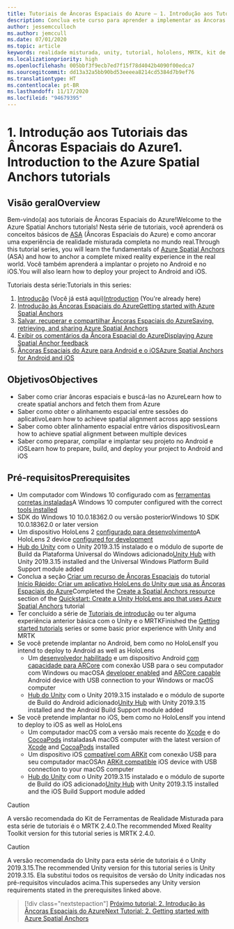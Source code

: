 ```yaml
---
title: Tutoriais de Âncoras Espaciais do Azure – 1. Introdução aos Tutoriais das Âncoras Espaciais do Azure
description: Conclua este curso para aprender a implementar as Âncoras Espaciais do Azure em um aplicativo de realidade misturada.
author: jessemcculloch
ms.author: jemccull
ms.date: 07/01/2020
ms.topic: article
keywords: realidade misturada, unity, tutorial, hololens, MRTK, kit de ferramentas de realidade misturada, UWP, âncoras espaciais do Azure, ios, android, Windows 10, ARCore, macOS, Suporte de Build do Android, ARKit
ms.localizationpriority: high
ms.openlocfilehash: 005bbf3f9ecb7ed7f15f78d4042b4090f00edca7
ms.sourcegitcommit: dd13a32a5bb90bd53eeeea8214cd5384d7b9ef76
ms.translationtype: HT
ms.contentlocale: pt-BR
ms.lasthandoff: 11/17/2020
ms.locfileid: "94679395"
---
```

# <a name="1-introduction-to-the-azure-spatial-anchors-tutorials"></a><span data-ttu-id="f56c4-105">1. Introdução aos Tutoriais das Âncoras Espaciais do Azure</span><span class="sxs-lookup"><span data-stu-id="f56c4-105">1. Introduction to the Azure Spatial Anchors tutorials</span></span>

## <a name="overview"></a><span data-ttu-id="f56c4-106">Visão geral</span><span class="sxs-lookup"><span data-stu-id="f56c4-106">Overview</span></span>

<span data-ttu-id="f56c4-107">Bem-vindo(a) aos tutoriais de Âncoras Espaciais do Azure!</span><span class="sxs-lookup"><span data-stu-id="f56c4-107">Welcome to the Azure Spatial Anchors tutorials!</span></span> <span data-ttu-id="f56c4-108">Nesta série de tutoriais, você aprenderá os conceitos básicos de <a href="https://azure.microsoft.com/services/spatial-anchors" target="_blank">ASA</a> (Âncoras Espaciais do Azure) e como ancorar uma experiência de realidade misturada completa no mundo real.</span><span class="sxs-lookup"><span data-stu-id="f56c4-108">Through this tutorial series, you will learn the fundamentals of <a href="https://azure.microsoft.com/services/spatial-anchors" target="_blank">Azure Spatial Anchors</a> (ASA) and how to anchor a complete mixed reality experience in the real world.</span></span> <span data-ttu-id="f56c4-109">Você também aprenderá a implantar o projeto no Android e no iOS.</span><span class="sxs-lookup"><span data-stu-id="f56c4-109">You will also learn how to deploy your project to Android and iOS.</span></span>

<span data-ttu-id="f56c4-110">Tutoriais desta série:</span><span class="sxs-lookup"><span data-stu-id="f56c4-110">Tutorials in this series:</span></span>

1. <span data-ttu-id="f56c4-111">[Introdução](mr-learning-asa-01.md) (Você já está aqui)</span><span class="sxs-lookup"><span data-stu-id="f56c4-111">[Introduction](mr-learning-asa-01.md) (You're already here)</span></span>
2. [<span data-ttu-id="f56c4-112">Introdução às Âncoras Espaciais do Azure</span><span class="sxs-lookup"><span data-stu-id="f56c4-112">Getting started with Azure Spatial Anchors</span></span>](mr-learning-asa-02.md)
3. [<span data-ttu-id="f56c4-113">Salvar, recuperar e compartilhar Âncoras Espaciais do Azure</span><span class="sxs-lookup"><span data-stu-id="f56c4-113">Saving, retrieving, and sharing Azure Spatial Anchors</span></span>](mr-learning-asa-03.md)
4. [<span data-ttu-id="f56c4-114">Exibir os comentários da Âncora Espacial do Azure</span><span class="sxs-lookup"><span data-stu-id="f56c4-114">Displaying Azure Spatial Anchor feedback</span></span>](mr-learning-asa-04.md)
5. [<span data-ttu-id="f56c4-115">Âncoras Espaciais do Azure para Android e o iOS</span><span class="sxs-lookup"><span data-stu-id="f56c4-115">Azure Spatial Anchors for Android and iOS</span></span>](mr-learning-asa-05.md)

## <a name="objectives"></a><span data-ttu-id="f56c4-116">Objetivos</span><span class="sxs-lookup"><span data-stu-id="f56c4-116">Objectives</span></span>

* <span data-ttu-id="f56c4-117">Saber como criar âncoras espaciais e buscá-las no Azure</span><span class="sxs-lookup"><span data-stu-id="f56c4-117">Learn how to create spatial anchors and fetch them from Azure</span></span>
* <span data-ttu-id="f56c4-118">Saber como obter o alinhamento espacial entre sessões do aplicativo</span><span class="sxs-lookup"><span data-stu-id="f56c4-118">Learn how to achieve spatial alignment across app sessions</span></span>
* <span data-ttu-id="f56c4-119">Saber como obter alinhamento espacial entre vários dispositivos</span><span class="sxs-lookup"><span data-stu-id="f56c4-119">Learn how to achieve spatial alignment between multiple devices</span></span>
* <span data-ttu-id="f56c4-120">Saber como preparar, compilar e implantar seu projeto no Android e iOS</span><span class="sxs-lookup"><span data-stu-id="f56c4-120">Learn how to prepare, build, and deploy your project to Android and iOS</span></span>

## <a name="prerequisites"></a><span data-ttu-id="f56c4-121">Pré-requisitos</span><span class="sxs-lookup"><span data-stu-id="f56c4-121">Prerequisites</span></span>

* <span data-ttu-id="f56c4-122">Um computador com Windows 10 configurado com as [ferramentas corretas instaladas](../../install-the-tools.md)</span><span class="sxs-lookup"><span data-stu-id="f56c4-122">A Windows 10 computer configured with the correct [tools installed](../../install-the-tools.md)</span></span>
* <span data-ttu-id="f56c4-123">SDK do Windows 10 10.0.18362.0 ou versão posterior</span><span class="sxs-lookup"><span data-stu-id="f56c4-123">Windows 10 SDK 10.0.18362.0 or later version</span></span>
* <span data-ttu-id="f56c4-124">Um dispositivo HoloLens 2 [configurado para desenvolvimento](../../platform-capabilities-and-apis/using-visual-studio.md#enabling-developer-mode)</span><span class="sxs-lookup"><span data-stu-id="f56c4-124">A HoloLens 2 device [configured for development](../../platform-capabilities-and-apis/using-visual-studio.md#enabling-developer-mode)</span></span>
* <span data-ttu-id="f56c4-125"><a href="https://docs.unity3d.com/Manual/GettingStartedInstallingHub.html" target="_blank">Hub do Unity</a> com o Unity 2019.3.15 instalado e o módulo de suporte de Build da Plataforma Universal do Windows adicionado</span><span class="sxs-lookup"><span data-stu-id="f56c4-125"><a href="https://docs.unity3d.com/Manual/GettingStartedInstallingHub.html" target="_blank">Unity Hub</a> with Unity 2019.3.15 installed and the Universal Windows Platform Build Support module added</span></span>
* <span data-ttu-id="f56c4-126">Conclua a seção [Criar um recurso de Âncoras Espaciais](https://docs.microsoft.com/azure/spatial-anchors/quickstarts/get-started-unity-hololens#create-a-spatial-anchors-resource) do tutorial [Início Rápido: Criar um aplicativo HoloLens do Unity que usa as Âncoras Espaciais do Azure](https://docs.microsoft.com/azure/spatial-anchors/quickstarts/get-started-unity-hololens)</span><span class="sxs-lookup"><span data-stu-id="f56c4-126">Completed the [Create a Spatial Anchors resource](https://docs.microsoft.com/azure/spatial-anchors/quickstarts/get-started-unity-hololens#create-a-spatial-anchors-resource) section of the [Quickstart: Create a Unity HoloLens app that uses Azure Spatial Anchors](https://docs.microsoft.com/azure/spatial-anchors/quickstarts/get-started-unity-hololens) tutorial</span></span>
* <span data-ttu-id="f56c4-127">Ter concluído a série de [Tutoriais de introdução](mr-learning-base-01.md) ou ter alguma experiência anterior básica com o Unity e o MRTK</span><span class="sxs-lookup"><span data-stu-id="f56c4-127">Finished the [Getting started tutorials](mr-learning-base-01.md) series or some basic prior experience with Unity and MRTK</span></span>
* <span data-ttu-id="f56c4-128">Se você pretende implantar no Android, bem como no HoloLens</span><span class="sxs-lookup"><span data-stu-id="f56c4-128">If you intend to deploy to Android as well as HoloLens</span></span>
  * <span data-ttu-id="f56c4-129">Um <a href="https://developer.android.com/studio/debug/dev-options" target="_blank">desenvolvedor habilitado</a> e um dispositivo Android <a href="https://developers.google.com/ar/discover/supported-devices" target="_blank">com capacidade para ARCore</a> com conexão USB para o seu computador com Windows ou macOS</span><span class="sxs-lookup"><span data-stu-id="f56c4-129">A <a href="https://developer.android.com/studio/debug/dev-options" target="_blank">developer enabled</a> and <a href="https://developers.google.com/ar/discover/supported-devices" target="_blank">ARCore capable</a> Android device with USB connection to your Windows or macOS computer</span></span>
  * <span data-ttu-id="f56c4-130"><a href="https://docs.unity3d.com/Manual/GettingStartedInstallingHub.html" target="_blank">Hub do Unity</a> com o Unity 2019.3.15 instalado e o módulo de suporte de Build do Android adicionado</span><span class="sxs-lookup"><span data-stu-id="f56c4-130"><a href="https://docs.unity3d.com/Manual/GettingStartedInstallingHub.html" target="_blank">Unity Hub</a> with Unity 2019.3.15 installed and the Android Build Support module added</span></span>
* <span data-ttu-id="f56c4-131">Se você pretende implantar no iOS, bem como no HoloLens</span><span class="sxs-lookup"><span data-stu-id="f56c4-131">If you intend to deploy to iOS as well as HoloLens</span></span>
  * <span data-ttu-id="f56c4-132">Um computador macOS com a versão mais recente do <a href="https://geo.itunes.apple.com/us/app/xcode/id497799835?mt=12" target="_blank">Xcode</a> e do <a href="https://cocoapods.org" target="_blank">CocoaPods</a> instaladas</span><span class="sxs-lookup"><span data-stu-id="f56c4-132">A macOS computer with the latest version of <a href="https://geo.itunes.apple.com/us/app/xcode/id497799835?mt=12" target="_blank">Xcode</a> and <a href="https://cocoapods.org" target="_blank">CocoaPods</a> installed</span></span>
  * <span data-ttu-id="f56c4-133">Um dispositivo iOS <a href="https://developer.apple.com/documentation/arkit/verifying_device_support_and_user_permission" target="_blank">compatível com ARKit</a> com conexão USB para seu computador macOS</span><span class="sxs-lookup"><span data-stu-id="f56c4-133">An <a href="https://developer.apple.com/documentation/arkit/verifying_device_support_and_user_permission" target="_blank">ARKit compatible</a> iOS device with USB connection to your macOS computer</span></span>
  * <span data-ttu-id="f56c4-134"><a href="https://docs.unity3d.com/Manual/GettingStartedInstallingHub.html" target="_blank">Hub do Unity</a> com o Unity 2019.3.15 instalado e o módulo de suporte de Build do iOS adicionado</span><span class="sxs-lookup"><span data-stu-id="f56c4-134"><a href="https://docs.unity3d.com/Manual/GettingStartedInstallingHub.html" target="_blank">Unity Hub</a> with Unity 2019.3.15 installed and the iOS Build Support module added</span></span>

> [!CAUTION]
> <span data-ttu-id="f56c4-135">A versão recomendada do Kit de Ferramentas de Realidade Misturada para esta série de tutoriais é o MRTK 2.4.0.</span><span class="sxs-lookup"><span data-stu-id="f56c4-135">The recommended Mixed Reality Toolkit version for this tutorial series is MRTK 2.4.0.</span></span>

> [!CAUTION]
> <span data-ttu-id="f56c4-136">A versão recomendada do Unity para esta série de tutoriais é o Unity 2019.3.15.</span><span class="sxs-lookup"><span data-stu-id="f56c4-136">The recommended Unity version for this tutorial series is Unity 2019.3.15.</span></span> <span data-ttu-id="f56c4-137">Ela substitui todos os requisitos de versão do Unity indicadas nos pré-requisitos vinculados acima.</span><span class="sxs-lookup"><span data-stu-id="f56c4-137">This supersedes any Unity version requirements stated in the prerequisites linked above.</span></span>

> [!div class="nextstepaction"]
> [<span data-ttu-id="f56c4-138">Próximo tutorial: 2. Introdução às Âncoras Espaciais do Azure</span><span class="sxs-lookup"><span data-stu-id="f56c4-138">Next Tutorial: 2. Getting started with Azure Spatial Anchors</span></span>](mr-learning-asa-02.md)
